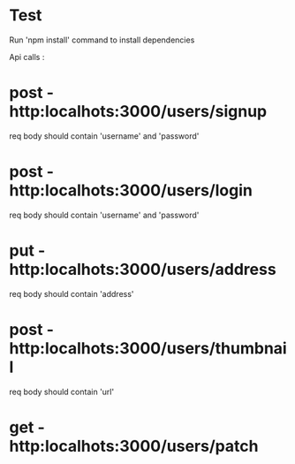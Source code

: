# Test
Run 'npm install' command to install dependencies

Api calls : 
# post - http:localhots:3000/users/signup 
req body should contain 'username' and 'password'

# post - http:localhots:3000/users/login 
req body should contain 'username' and 'password'

# put - http:localhots:3000/users/address 
req body should contain 'address'

# post - http:localhots:3000/users/thumbnail 
req body should contain 'url'

# get - http:localhots:3000/users/patch 
